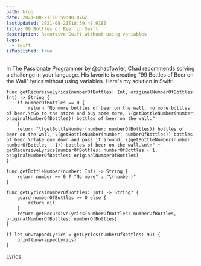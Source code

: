 ```yaml
---
path: blog
date: 2021-08-21T18:59:48.876Z
lastUpdated: 2021-08-21T18:59:48.918Z
title: 99 Bottles of Beer in Swift
description: Recursive Swift without using variables
tags:
  - swift
isPublished: true
---
```


In [The Passionate Programmer](https://www.amazon.com/Passionate-Programmer-Remarkable-Development-Pragmatic/dp/1934356344/ref=asc_df_1934356344/?tag=hyprod-20&linkCode=df0&hvadid=312025907421&hvpos=&hvnetw=g&hvrand=2619027834083661622&hvpone=&hvptwo=&hvqmt=&hvdev=c&hvdvcmdl=&hvlocint=&hvlocphy=9061089&hvtargid=pla-331493525691&psc=1) by [@chadfowler](https://twitter.com/chadfowler?s=20), Chad recommends solving a challenge in your language. His favorite is creating "99 Bottles of Beer on the Wall" lyrics without using variables. Here's my solution in Swift:

```
func getRecursiveLyrics(numberOfBottles: Int, originalNumberOfBottles: Int) -> String {
    if numberOfBottles == 0 {
        return "No more bottles of beer on the wall, no more bottles of beer.\nGo to the store and buy some more, \(getBottleNumber(number: originalNumberOfBottles)) bottles of beer on the wall."
    }
    return "\(getBottleNumber(number: numberOfBottles)) bottles of beer on the wall, \(getBottleNumber(number: numberOfBottles)) bottles of beer.\nTake one down and pass it around, \(getBottleNumber(number: numberOfBottles - 1)) bottles of beer on the wall.\n\n" + getRecursiveLyrics(numberOfBottles: numberOfBottles - 1, originalNumberOfBottles: originalNumberOfBottles)
}

func getBottleNumber(number: Int) -> String {
    return number == 0 ? "No more" : "\(number)"
}

func getLyrics(numberOfBottles: Int) -> String? {
    guard numberOfBottles >= 0 else {
        return nil
    }
    return getRecursiveLyrics(numberOfBottles: numberOfBottles, originalNumberOfBottles: numberOfBottles)
}

if let unwrappedLyrics = getLyrics(numberOfBottles: 99) {
    print(unwrappedLyrics)
}

```

[Lyrics](http://www.99-bottles-of-beer.net/lyrics.html)
